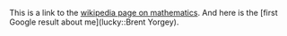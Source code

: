 This is a link to the
[wikipedia page on mathematics](wiki::Mathematics). And here is the
[first Google result about me](lucky::Brent Yorgey).
